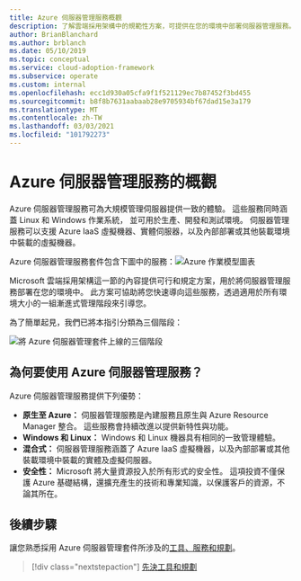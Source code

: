 ```yaml
---
title: Azure 伺服器管理服務概觀
description: 了解雲端採用架構中的規範性方案，可提供在您的環境中部署伺服器管理服務。
author: BrianBlanchard
ms.author: brblanch
ms.date: 05/10/2019
ms.topic: conceptual
ms.service: cloud-adoption-framework
ms.subservice: operate
ms.custom: internal
ms.openlocfilehash: ecc1d930a05cfa9f1f521129ec7b87452f3bd455
ms.sourcegitcommit: b8f8b7631aabaab28e9705934bf67dad15e3a179
ms.translationtype: MT
ms.contentlocale: zh-TW
ms.lasthandoff: 03/03/2021
ms.locfileid: "101792273"
---
```

# <a name="overview-of-azure-server-management-services"></a>Azure 伺服器管理服務的概觀

Azure 伺服器管理服務可為大規模管理伺服器提供一致的體驗。 這些服務同時涵蓋 Linux 和 Windows 作業系統， 並可用於生產、開發和測試環境。 伺服器管理服務可以支援 Azure IaaS 虛擬機器、實體伺服器，以及內部部署或其他裝載環境中裝載的虛擬機器。

Azure 伺服器管理服務套件包含下圖中的服務：![Azure 作業模型圖表](./media/operations-diagram.png)

Microsoft 雲端採用架構這一節的內容提供可行和規定方案，用於將伺服器管理服務部署在您的環境中。 此方案可協助將您快速導向這些服務，透過適用於所有環境大小的一組漸進式管理階段來引導您。

為了簡單起見，我們已將本指引分類為三個階段：

![將 Azure 伺服器管理套件上線的三個階段](./media/operations-stages.png)

## <a name="why-use-azure-server-management-services"></a>為何要使用 Azure 伺服器管理服務？

Azure 伺服器管理服務提供下列優勢：

- **原生至 Azure：** 伺服器管理服務是內建服務且原生與 Azure Resource Manager 整合。 這些服務會持續改進以提供新特性與功能。
- **Windows 和 Linux：** Windows 和 Linux 機器具有相同的一致管理體驗。
- **混合式：** 伺服器管理服務涵蓋了 Azure IaaS 虛擬機器，以及內部部署或其他裝載環境中裝載的實體及虛擬伺服器。
- **安全性：** Microsoft 將大量資源投入於所有形式的安全性。 這項投資不僅保護 Azure 基礎結構，還擴充產生的技術和專業知識，以保護客戶的資源，不論其所在。

## <a name="next-steps"></a>後續步驟

讓您熟悉採用 Azure 伺服器管理套件所涉及的[工具、服務和規劃](./prerequisites.md)。

> [!div class="nextstepaction"]
> [先決工具和規劃](./prerequisites.md)
